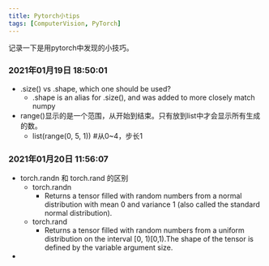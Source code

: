 ```yaml
---
title: Pytorch小tips
tags: [ComputerVision, PyTorch]
---
```


记录一下是用pytorch中发现的小技巧。

### 2021年01月19日 18:50:01
- .size() vs .shape, which one should be used?
  - .shape is an alias for .size(), and was added to more closely match numpy
- range()显示的是一个范围，从开始到结束。只有放到list中才会显示所有生成的数。
  - list(range(0, 5, 1)) #从0~4，步长1

### 2021年01月20日 11:56:07
- torch.randn 和 torch.rand 的区别
  - torch.randn
    - Returns a tensor filled with random numbers from a normal distribution with mean 0 and variance 1 (also called the standard normal distribution).
  - torch.rand
    - Returns a tensor filled with random numbers from a uniform distribution on the interval [0, 1)[0,1).The shape of the tensor is defined by the variable argument size.
- 
